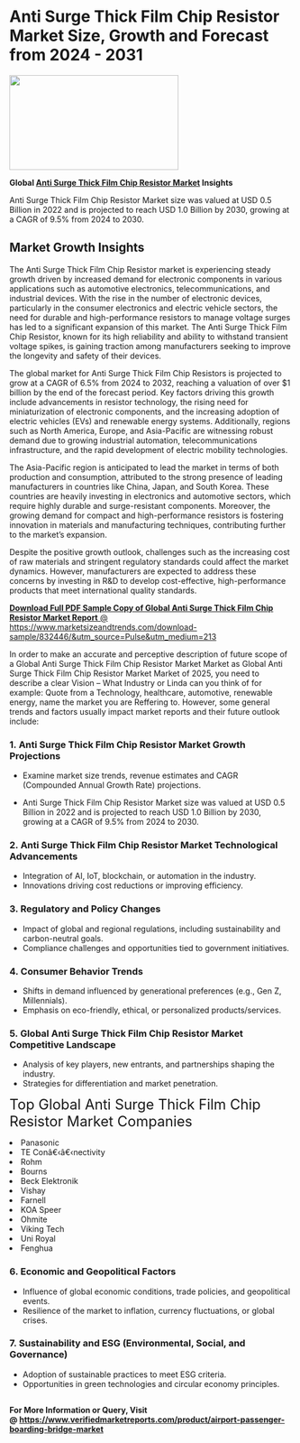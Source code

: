 <H1>Anti Surge Thick Film Chip Resistor Market Size, Growth and Forecast from 2024 - 2031</H1><img class="aligncenter size-medium wp-image-584254" src="https://thirdeyenews.in/wp-content/uploads/2024/09/Global-Market-Research-300x168.jpeg" alt="" width="300" height="168" /><p><strong>Global&nbsp;<a href="https://www.marketsizeandtrends.com/download-sample/832446/&amp;utm_source=Pulse&amp;utm_medium=213">Anti Surge Thick Film Chip Resistor Market</a> Insights</strong></p><p>Anti Surge Thick Film Chip Resistor Market size was valued at USD 0.5 Billion in 2022 and is projected to reach USD 1.0 Billion by 2030, growing at a CAGR of 9.5% from 2024 to 2030.</p><p><h2>Market Growth Insights</h2> <p>The Anti Surge Thick Film Chip Resistor market is experiencing steady growth driven by increased demand for electronic components in various applications such as automotive electronics, telecommunications, and industrial devices. With the rise in the number of electronic devices, particularly in the consumer electronics and electric vehicle sectors, the need for durable and high-performance resistors to manage voltage surges has led to a significant expansion of this market. The Anti Surge Thick Film Chip Resistor, known for its high reliability and ability to withstand transient voltage spikes, is gaining traction among manufacturers seeking to improve the longevity and safety of their devices.</p> <p><a href="your-sample-link.com"></a></p> <p>The global market for Anti Surge Thick Film Chip Resistors is projected to grow at a CAGR of 6.5% from 2024 to 2032, reaching a valuation of over $1 billion by the end of the forecast period. Key factors driving this growth include advancements in resistor technology, the rising need for miniaturization of electronic components, and the increasing adoption of electric vehicles (EVs) and renewable energy systems. Additionally, regions such as North America, Europe, and Asia-Pacific are witnessing robust demand due to growing industrial automation, telecommunications infrastructure, and the rapid development of electric mobility technologies.</p> <p>The Asia-Pacific region is anticipated to lead the market in terms of both production and consumption, attributed to the strong presence of leading manufacturers in countries like China, Japan, and South Korea. These countries are heavily investing in electronics and automotive sectors, which require highly durable and surge-resistant components. Moreover, the growing demand for compact and high-performance resistors is fostering innovation in materials and manufacturing techniques, contributing further to the market’s expansion.</p> <p>Despite the positive growth outlook, challenges such as the increasing cost of raw materials and stringent regulatory standards could affect the market dynamics. However, manufacturers are expected to address these concerns by investing in R&D to develop cost-effective, high-performance products that meet international quality standards.</p> <p><a href="your-more-info-link.com"></p><p><span class=""><strong>Download Full PDF Sample Copy of Global Anti Surge Thick Film Chip Resistor Market Report</strong> @ <a href="https://www.marketsizeandtrends.com/download-sample/832446/&amp;utm_source=Pulse&amp;utm_medium=213" target="_blank">https://www.marketsizeandtrends.com/download-sample/832446/&amp;utm_source=Pulse&amp;utm_medium=213</a></span></p><p>In order to make an accurate and perceptive description of future scope of a Global&nbsp;Anti Surge Thick Film Chip Resistor Market Market as Global&nbsp;Anti Surge Thick Film Chip Resistor Market Market of 2025, you need to describe a clear Vision &ndash; What Industry or Linda can you think of for example: Quote from a Technology, healthcare, automotive, renewable energy, name the market you are Reffering to. However, some general trends and factors usually impact market reports and their future outlook include:</p><h3>1.&nbsp;<strong>Anti Surge Thick Film Chip Resistor Market Growth Projections</strong></h3><ul><li>Examine market size trends, revenue estimates and CAGR (Compounded Annual Growth Rate) projections.</li><li><p>Anti Surge Thick Film Chip Resistor Market size was valued at USD 0.5 Billion in 2022 and is projected to reach USD 1.0 Billion by 2030, growing at a CAGR of 9.5% from 2024 to 2030.</p></li></ul><h3>2.&nbsp;<strong>Anti Surge Thick Film Chip Resistor Market Technological Advancements</strong></h3><ul><li>Integration of AI, IoT, blockchain, or automation in the industry.</li><li>Innovations driving cost reductions or improving efficiency.</li></ul><h3>3.&nbsp;<strong>Regulatory and Policy Changes</strong></h3><ul><li>Impact of global and regional regulations, including sustainability and carbon-neutral goals.</li><li>Compliance challenges and opportunities tied to government initiatives.</li></ul><h3>4.&nbsp;<strong>Consumer Behavior Trends</strong></h3><ul><li>Shifts in demand influenced by generational preferences (e.g., Gen Z, Millennials).</li><li>Emphasis on eco-friendly, ethical, or personalized products/services.</li></ul><h3>5.&nbsp;<strong>Global Anti Surge Thick Film Chip Resistor Market Competitive Landscape</strong></h3><ul><li>Analysis of key players, new entrants, and partnerships shaping the industry.</li><li>Strategies for differentiation and market penetration.</li></ul><p data-pm-slice="1 1 []"><span style="color: inherit; font-family: inherit; font-size: 25px;">Top Global Anti Surge Thick Film Chip Resistor Market Companies</span></p><div class="" data-test-id=""><p><li>Panasonic</li><li> TE Conâ€‹â€‹nectivity</li><li> Rohm</li><li> Bourns</li><li> Beck Elektronik</li><li> Vishay</li><li> Farnell</li><li> KOA Speer</li><li> Ohmite</li><li> Viking Tech</li><li> Uni Royal</li><li> Fenghua</li></p></div><h3>6.&nbsp;<strong>Economic and Geopolitical Factors</strong></h3><ul><li>Influence of global economic conditions, trade policies, and geopolitical events.</li><li>Resilience of the market to inflation, currency fluctuations, or global crises.</li></ul><h3>7.&nbsp;<strong>Sustainability and ESG (Environmental, Social, and Governance)</strong></h3><ul><li>Adoption of sustainable practices to meet ESG criteria.</li><li>Opportunities in green technologies and circular economy principles.</li></ul><h2><strong style="font-size: 14px;">For More Information or Query, Visit @&nbsp;</strong><a style="background-color: #ffffff; font-size: 14px;" href="https://www.marketsizeandtrends.com/report/anti-surge-thick-film-chip-resistor-market/" target="_blank">https://www.verifiedmarketreports.com/product/airport-passenger-boarding-bridge-market</a></h2>
